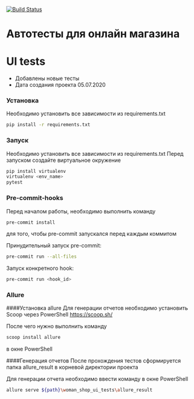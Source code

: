 [![Build Status](https://travis-ci.org/berpress/woman_shop_ui_tests.svg?branch=master)](https://travis-ci.org/berpress/woman_shop_ui_tests)
# Автотесты для онлайн магазина

# UI tests

  - Добавлены новые тесты
  - Дата создания проекта 05.07.2020

### Установка

Необходимо установить все зависимости из requirements.txt

```sh
pip install -r requirements.txt
```

 ### Запуск

Необходимо установить все зависимости из requirements.txt
Перед запуском создайте виртуальное окружение

```sh
pip install virtualenv
virtualenv <env_name>
pytest
```
 ### Pre-commit-hooks
 Перед началом работы, необходимо выполнить команду
  ```sh
pre-commit install
```
для того, чтобы pre-commit запускался перед каждым коммитом

Принудительный запуск pre-commit:
 ```sh
pre-commit run --all-files
```
Запуск конкретного hook:
 ```sh
pre-commit run <hook_id>
```
 ### Allure
 ####Установка allure
 Для генерации отчетов необходимо установить Scoop через PowerShell
 https://scoop.sh/
 
 После чего нужно выполнить команду 
  ```sh
 scoop install allure
 ```
 в окне PowerShell
 
 ####Генерация отчетов
 После прохождения тестов сформируется папка allure_result в корневой директории проекта
  
 Для генерации отчета необходимо ввести команду в окне PowerShell
 ```sh
 allure serve ${path}\woman_shop_ui_tests\allure_result
 ```